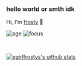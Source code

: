 ### hello world or smth idk
Hi, I'm [frosty](https://youtube.com/frostyhq) 👋

![age](https://img.shields.io/badge/age-16-blue)
![focus](https://img.shields.io/badge/focus-TecknixClient-brightgreen)

<br />

[![egirlfrostys's github stats](https://github-readme-stats.vercel.app/api?username=egirlfrosty&show_icons=true)](https://github.com/egirlfrosty)

